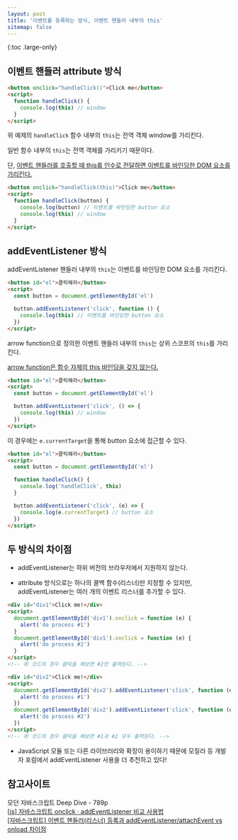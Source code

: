```yaml
---
layout: post
title: '이벤트를 등록하는 방식, 이벤트 핸들러 내부의 this'
sitemap: false
---
```


{:toc .large-only}

## 이벤트 핸들러 attribute 방식

```html
<button onclick="handleClick()">Click me</button>
<script>
  function handleClick() {
    console.log(this) // window
  }
</script>
```

위 예제의 `handleClick` 함수 내부의 `this`는 전역 객체 window를 가리킨다.

일반 함수 내부의 `this`는 전역 객체를 가리키기 때문이다.

단, <u>이벤트 핸들러를 호출할 때 this를 인수로 전달하면 이벤트를 바인딩한 DOM 요소를 가리킨다.</u>

```html
<button onclick="handleClick(this)">Click me</button>
<script>
  function handleClick(button) {
    console.log(button) // 이벤트를 바인딩한 button 요소
    console.log(this) // window
  }
</script>
```

## addEventListener 방식

addEventListener 핸들러 내부의 `this`는 이벤트를 바인딩한 DOM 요소를 가리킨다.

```html
<button id="el">클릭해라</button>
<script>
  const button = document.getElementById('el')

  button.addEventListener('click', function () {
    console.log(this) // 이벤트를 바인딩한 button 요소
  })
</script>
```

arrow function으로 정의한 이벤트 핸들러 내부의 `this`는 상위 스코프의 `this`를 가리킨다.

<u>arrow function은 함수 자체의 this 바인딩을 갖지 않는다.</u>

```html
<button id="el">클릭해라</button>
<script>
  const button = document.getElementById('el')

  button.addEventListener('click', () => {
    console.log(this) // window
  })
</script>
```

이 경우에는 `e.currentTarget`을 통해 button 요소에 접근할 수 있다.

```html
<button id="el">클릭해라</button>
<script>
  const button = document.getElementById('el')

  function handleClick() {
    console.log('handleClick', this)
  }

  button.addEventListener('click', (e) => {
    console.log(e.currentTarget) // button 요소
  })
</script>
```

## 두 방식의 차이점

- addEventListener는 하위 버전의 브라우저에서 지원하지 않는다.

- attribute 방식으로는 하나의 콜백 함수(리스너)만 지정할 수 있지만, addEventListener는 여러 개의 이벤트 리스너를 추가할 수 있다.

```html
<div id="div1">Click me!</div>
<script>
  document.getElementById('div1').onclick = function (e) {
    alert('do process #1')
  }
  document.getElementById('div1').onclick = function (e) {
    alert('do process #2')
  }
</script>
<!-- 위 코드의 경우 클릭을 해보면 #2만 출력된다. -->

<div id="div2">Click me!</div>
<script>
  document.getElementById('div2').addEventListener('click', function (e) {
    alert('do process #1')
  })
  document.getElementById('div2').addEventListener('click', function (e) {
    alert('do process #2')
  })
</script>
<!-- 위 코드의 경우 클릭을 해보면 #1과 #2 모두 출력된다. -->
```

- JavaScript 모듈 또는 다른 라이브러리와 확장이 용이하기 때문에 모질라 등 개발자 포럼에서 addEventListener 사용을 더 추천하고 있다!

## 참고사이트

모던 자바스크립트 Deep Dive - 789p<br/>
[[js] 자바스크립트 onclick · addEventListener 비교 사용법](https://goddino.tistory.com/68)<br/>
[[자바스크립트] 이벤트 핸들러(리스너) 등록과 addEventListener/attachEvent vs onload 차이점](https://unikys.tistory.com/312)

